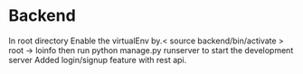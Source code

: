 # Backend
In root directory Enable the virtualEnv by.< source backend/bin/activate >
root -> loinfo then run python manage.py runserver to start the development server 
Added login/signup feature with rest api.
 
